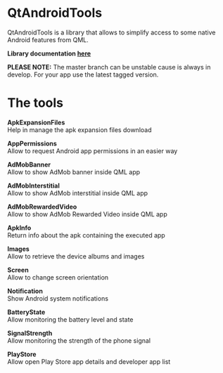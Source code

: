 # QtAndroidTools
QtAndroidTools is a library that allows to simplify access to some native Android features from QML.

**Library documentation [here](https://falsinsoft.github.io/QtAndroidTools/Documentation/)**

**PLEASE NOTE:** The master branch can be unstable cause is always in develop. For your app use the latest tagged version.

# The tools

**ApkExpansionFiles**  
Help in manage the apk expansion files download  

**AppPermissions**  
Allow to request Android app permissions in an easier way  

**AdMobBanner**  
Allow to show AdMob banner inside QML app  

**AdMobInterstitial**  
Allow to show AdMob interstitial inside QML app  

**AdMobRewardedVideo**  
Allow to show AdMob Rewarded Video inside QML app  

**ApkInfo**  
Return info about the apk containing the executed app  

**Images**  
Allow to retrieve the device albums and images  

**Screen**  
Allow to change screen orientation  

**Notification**  
Show Android system notifications  

**BatteryState**  
Allow monitoring the battery level and state  

**SignalStrength**  
Allow monitoring the strength of the phone signal  

**PlayStore**  
Allow open Play Store app details and developer app list  
